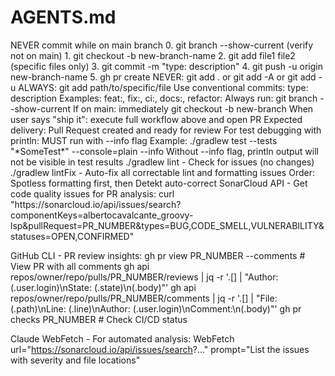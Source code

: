 # AGENTS.md

<git-workflow-rules>
  <forbidden>
    NEVER commit while on main branch
  </forbidden>

  <required-workflow>
    0. git branch --show-current (verify not on main)
    1. git checkout -b new-branch-name
    2. git add file1 file2 (specific files only)
    3. git commit -m "type: description"
    4. git push -u origin new-branch-name
    5. gh pr create
  </required-workflow>

  <git-add-rules>
    NEVER: git add . or git add -A or git add -u
    ALWAYS: git add path/to/specific/file
  </git-add-rules>

  <commit-format>
    Use conventional commits: type: description
    Examples: feat:, fix:, ci:, docs:, refactor:
  </commit-format>

  <safety-check>
    Always run: git branch --show-current
    If on main: immediately git checkout -b new-branch
  </safety-check>

  <ship-it-definition>
    When user says "ship it": execute full workflow above and open PR
    Expected delivery: Pull Request created and ready for review
  </ship-it-definition>
</git-workflow-rules>

<test-debugging>
  For test debugging with println: MUST run with --info flag
  Example: ./gradlew test --tests "*SomeTest*" --console=plain --info
  Without --info flag, println output will not be visible in test results
</test-debugging>

<code-quality>
  ./gradlew lint - Check for issues (no changes)
  ./gradlew lintFix - Auto-fix all correctable lint and formatting issues
  Order: Spotless formatting first, then Detekt auto-correct
</code-quality>

<pr-review-commands>
  SonarCloud API - Get code quality issues for PR analysis:
  curl "https://sonarcloud.io/api/issues/search?componentKeys=albertocavalcante_groovy-lsp&pullRequest=PR_NUMBER&types=BUG,CODE_SMELL,VULNERABILITY&statuses=OPEN,CONFIRMED"

GitHub CLI - PR review insights: gh pr view PR_NUMBER --comments # View PR with all comments gh api
repos/owner/repo/pulls/PR_NUMBER/reviews | jq -r '.[] | "Author: \(.user.login)\nState: \(.state)\n\(.body)"' gh api
repos/owner/repo/pulls/PR_NUMBER/comments | jq -r '.[] | "File: \(.path)\nLine: \(.line)\nAuthor:
\(.user.login)\nComment:\n\(.body)"' gh pr checks PR_NUMBER # Check CI/CD status

Claude WebFetch - For automated analysis: WebFetch url="https://sonarcloud.io/api/issues/search?..." prompt="List the
issues with severity and file locations" </pr-review-commands>
